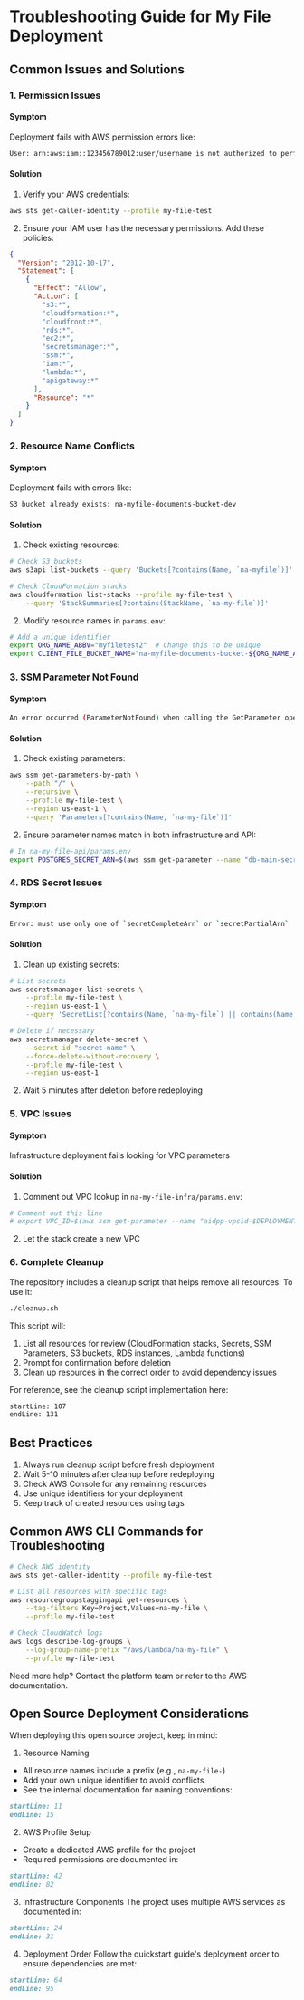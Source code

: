 # Troubleshooting Guide for My File Deployment

## Common Issues and Solutions

### 1. Permission Issues

#### Symptom

Deployment fails with AWS permission errors like:

```bash
User: arn:aws:iam::123456789012:user/username is not authorized to perform: s3:CreateBucket
```

#### Solution

1. Verify your AWS credentials:

```bash
aws sts get-caller-identity --profile my-file-test
```

2. Ensure your IAM user has the necessary permissions. Add these policies:

```json
{
  "Version": "2012-10-17",
  "Statement": [
    {
      "Effect": "Allow",
      "Action": [
        "s3:*",
        "cloudformation:*",
        "cloudfront:*",
        "rds:*",
        "ec2:*",
        "secretsmanager:*",
        "ssm:*",
        "iam:*",
        "lambda:*",
        "apigateway:*"
      ],
      "Resource": "*"
    }
  ]
}
```

### 2. Resource Name Conflicts

#### Symptom

Deployment fails with errors like:

```bash
S3 bucket already exists: na-myfile-documents-bucket-dev
```

#### Solution

1. Check existing resources:

```bash
# Check S3 buckets
aws s3api list-buckets --query 'Buckets[?contains(Name, `na-myfile`)]' --profile my-file-test

# Check CloudFormation stacks
aws cloudformation list-stacks --profile my-file-test \
    --query 'StackSummaries[?contains(StackName, `na-my-file`)]'
```

2. Modify resource names in `params.env`:

```bash
# Add a unique identifier
export ORG_NAME_ABBV="myfiletest2"  # Change this to be unique
export CLIENT_FILE_BUCKET_NAME="na-myfile-documents-bucket-${ORG_NAME_ABBV}-${DEPLOYMENT_TARGET}"
```

### 3. SSM Parameter Not Found

#### Symptom

```bash
An error occurred (ParameterNotFound) when calling the GetParameter operation
```

#### Solution

1. Check existing parameters:

```bash
aws ssm get-parameters-by-path \
    --path "/" \
    --recursive \
    --profile my-file-test \
    --region us-east-1 \
    --query 'Parameters[?contains(Name, `na-my-file`)]'
```

2. Ensure parameter names match in both infrastructure and API:

```bash
# In na-my-file-api/params.env
export POSTGRES_SECRET_ARN=$(aws ssm get-parameter --name "db-main-secret-arn-myfiletest-${DEPLOYMENT_TARGET}" --query "Parameter.Value" --output text)
```

### 4. RDS Secret Issues

#### Symptom

```bash
Error: must use only one of `secretCompleteArn` or `secretPartialArn`
```

#### Solution

1. Clean up existing secrets:

```bash
# List secrets
aws secretsmanager list-secrets \
    --profile my-file-test \
    --region us-east-1 \
    --query 'SecretList[?contains(Name, `na-my-file`) || contains(Name, `postgres`)]'

# Delete if necessary
aws secretsmanager delete-secret \
    --secret-id "secret-name" \
    --force-delete-without-recovery \
    --profile my-file-test \
    --region us-east-1
```

2. Wait 5 minutes after deletion before redeploying

### 5. VPC Issues

#### Symptom

Infrastructure deployment fails looking for VPC parameters

#### Solution

1. Comment out VPC lookup in `na-my-file-infra/params.env`:

```bash
# Comment out this line
# export VPC_ID=$(aws ssm get-parameter --name "aidpp-vpcid-$DEPLOYMENT_TARGET" --query "Parameter.Value" --output text)
```

2. Let the stack create a new VPC

### 6. Complete Cleanup

The repository includes a cleanup script that helps remove all resources. To use it:

```bash
./cleanup.sh
```

This script will:

1. List all resources for review (CloudFormation stacks, Secrets, SSM Parameters, S3 buckets, RDS instances, Lambda functions)
2. Prompt for confirmation before deletion
3. Clean up resources in the correct order to avoid dependency issues

For reference, see the cleanup script implementation here:

```shell:na-my-file-docs-alpha/cleanup.sh
startLine: 107
endLine: 131
```

## Best Practices

1. Always run cleanup script before fresh deployment
2. Wait 5-10 minutes after cleanup before redeploying
3. Check AWS Console for any remaining resources
4. Use unique identifiers for your deployment
5. Keep track of created resources using tags

## Common AWS CLI Commands for Troubleshooting

```bash
# Check AWS identity
aws sts get-caller-identity --profile my-file-test

# List all resources with specific tags
aws resourcegroupstaggingapi get-resources \
    --tag-filters Key=Project,Values=na-my-file \
    --profile my-file-test

# Check CloudWatch logs
aws logs describe-log-groups \
    --log-group-name-prefix "/aws/lambda/na-my-file" \
    --profile my-file-test
```

Need more help? Contact the platform team or refer to the AWS documentation.

## Open Source Deployment Considerations

When deploying this open source project, keep in mind:

1. Resource Naming

- All resource names include a prefix (e.g., `na-my-file-`)
- Add your own unique identifier to avoid conflicts
- See the internal documentation for naming conventions:

```markdown:na-my-file-docs-alpha/INTERNAL-importantToDoListBeforePublishing.md
startLine: 11
endLine: 15
```

2. AWS Profile Setup

- Create a dedicated AWS profile for the project
- Required permissions are documented in:

```markdown:na-my-file-docs-alpha/INTERNAL-importantToDoListBeforePublishing.md
startLine: 42
endLine: 82
```

3. Infrastructure Components
   The project uses multiple AWS services as documented in:

```markdown:na-my-file-infra/README.md
startLine: 24
endLine: 31
```

4. Deployment Order
   Follow the quickstart guide's deployment order to ensure dependencies are met:

```markdown:na-my-file-docs-alpha/quickstart.md
startLine: 64
endLine: 95
```
